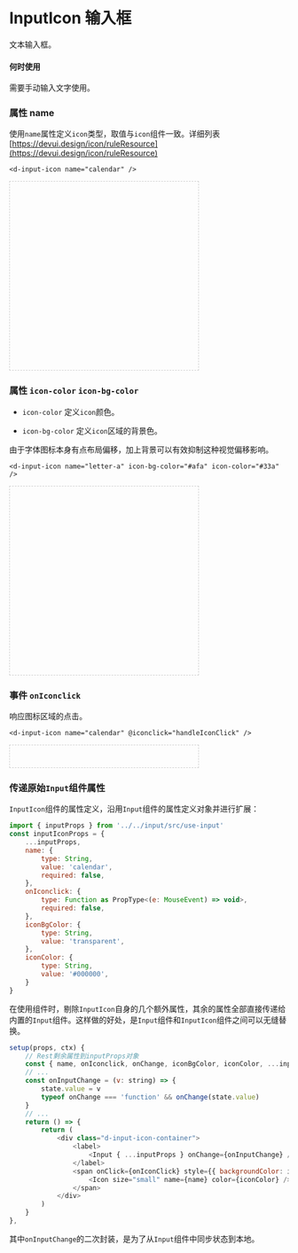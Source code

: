 # InputIcon 输入框

文本输入框。

#### 何时使用

需要手动输入文字使用。

<script lang="ts">
import { defineComponent, ref } from 'vue'
export default defineComponent({
  setup() {

    const eventValue = ref<string>('')
    const handleIconClick = (val: string) => {
        console.log(eventValue.value = val)
        alert('AHHHH~!! InputIcon!!!!')
    }
    
    return {
      eventValue,
      handleIconClick,
    }
  }
})
</script>

### 属性 name

使用`name`属性定义`icon`类型，取值与`icon`组件一致。详细列表[https://devui.design/icon/ruleResource](https://devui.design/icon/ruleResource)

```vue
<d-input-icon name="calendar" />
```

<div style="max-width:300px;border:1px dashed #ccc;padding:20px;display:flex;flex-direction:column;justify-content:space-around;height:300px;">
<d-input-icon modelValue="calendar" name="calendar" />
<d-input-icon modelValue="code" name="code" />
<d-input-icon modelValue="close" name="close" />
<d-input-icon modelValue="edit" name="edit" />
<d-input-icon modelValue="buy" name="buy" />
<d-input-icon modelValue="letter-a" name="letter-a" />
</div>

### 属性 `icon-color` `icon-bg-color`

- `icon-color` 定义`icon`颜色。

- `icon-bg-color` 定义`icon`区域的背景色。

由于字体图标本身有点布局偏移，加上背景可以有效抑制这种视觉偏移影响。

```vue
<d-input-icon name="letter-a" icon-bg-color="#afa" icon-color="#33a" />
```

<div style="max-width:300px;border:1px dashed #ccc;padding:20px;display:flex;flex-direction:column;justify-content:space-around;height:300px;">
<d-input-icon modelValue="calendar" name="calendar" icon-bg-color="#afa" icon-color="#33a"/>
<d-input-icon modelValue="code" name="code" icon-bg-color="#afa" icon-color="#33a" />
<d-input-icon modelValue="close" name="close" icon-bg-color="#afa" icon-color="#33a" />
<d-input-icon modelValue="edit" name="edit" icon-bg-color="#afa" icon-color="#33a" />
<d-input-icon modelValue="buy" name="buy" icon-bg-color="#afa" icon-color="#33a" />
<d-input-icon modelValue="letter-a" name="letter-a" icon-bg-color="#afa" icon-color="#33a" />
</div>

### 事件 `onIconclick`

响应图标区域的点击。

```vue
<d-input-icon name="calendar" @iconclick="handleIconClick" />
```

<div style="max-width:300px;border:1px dashed #ccc;padding:20px;display:flex;flex-direction:column;justify-content:space-around;">
<d-input-icon name="calendar" modelValue="click the icon --->" @iconclick="handleIconClick" />
</div>

### 传递原始`Input`组件属性

`InputIcon`组件的属性定义，沿用`Input`组件的属性定义对象并进行扩展：

```js
import { inputProps } from '../../input/src/use-input'
const inputIconProps = {
    ...inputProps,
    name: {
        type: String,
        value: 'calendar',
        required: false,
    },
    onIconclick: {
        type: Function as PropType<(e: MouseEvent) => void>,
        required: false,
    },
    iconBgColor: {
        type: String,
        value: 'transparent',
    },
    iconColor: {
        type: String,
        value: '#000000',
    }
}
```

在使用组件时，剔除`InputIcon`自身的几个额外属性，其余的属性全部直接传递给内置的`Input`组件。这样做的好处，是`Input`组件和`InputIcon`组件之间可以无缝替换。

```js
setup(props, ctx) {
    // Rest剩余属性到inputProps对象
    const { name, onIconclick, onChange, iconBgColor, iconColor, ...inputProps } = props
    // ...
    const onInputChange = (v: string) => {
        state.value = v
        typeof onChange === 'function' && onChange(state.value)
    }
    // ...
    return () => {
        return (
            <div class="d-input-icon-container">
                <label>
                    <Input { ...inputProps } onChange={onInputChange} />
                </label>
                <span onClick={onIconClick} style={{ backgroundColor: iconBgColor }}>
                    <Icon size="small" name={name} color={iconColor} />
                </span>
            </div>
        )
    }
},
```

其中`onInputChange`的二次封装，是为了从`Input`组件中同步状态到本地。